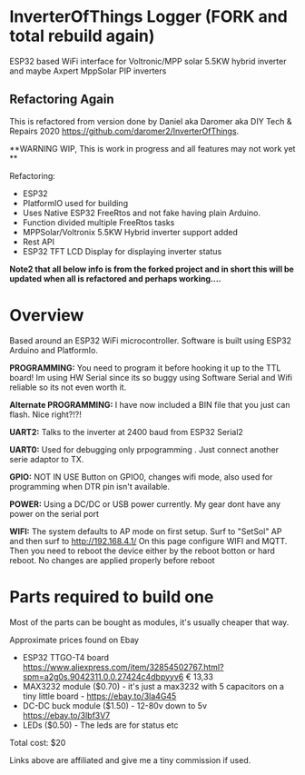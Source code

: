 # InverterOfThings Logger (FORK and total rebuild again)
ESP32 based WiFi interface for Voltronic/MPP solar 5.5KW hybrid inverter and maybe  Axpert MppSolar PIP inverters


## Refactoring Again
This is refactored from version done by Daniel aka Daromer aka DIY Tech & Repairs 2020 https://github.com/daromer2/InverterOfThings.

**WARNING WIP, This is work in progress and all features may not work yet **

Refactoring:
- ESP32
- PlatformIO used for building
- Uses Native ESP32 FreeRtos and not fake having plain Arduino. 
- Function divided multiple FreeRtos tasks 
- MPPSolar/Voltronix 5.5KW Hybrid inverter support added
- Rest API
- ESP32 TFT LCD Display for displaying inverter status




**Note2 that all below info is from the forked project and in short this will be updated when all is refactored and perhaps working....**

# Overview
Based around an ESP32 WiFi microcontroller.
Software is built using ESP32 Arduino and PlatformIo. 

**PROGRAMMING:** You need to program it before hooking it up to the TTL board! Im using HW Serial since its so buggy using Software Serial and Wifi reliable so its not even worth it.

**Alternate PROGRAMMING:** I have now included a BIN file that you just can flash. Nice right?!?!

**UART2:** Talks to the inverter at 2400 baud from ESP32 Serial2

**UART0:** Used for debugging only prpogramming . Just connect another serie adaptor to TX.


**GPIO:** NOT IN USE Button on GPIO0, changes wifi mode, also used for programming when DTR pin isn't available.


**POWER:** Using a DC/DC or USB power currently. My gear dont have any power on the serial port

**WIFI:** The system defaults to AP mode on first setup. Surf to "SetSol" AP and then surf to http://192.168.4.1/ On this page configure WIFI and MQTT. Then you need to reboot the device either by the reboot botton or hard reboot. No changes are applied properly before reboot


# Parts required to build one

Most of the parts can be bought as modules, it's usually cheaper that way.

Approximate prices found on Ebay
- ESP32 TTGO-T4 board https://www.aliexpress.com/item/32854502767.html?spm=a2g0s.9042311.0.0.27424c4dbpyyv6   € 13,33
- MAX3232 module ($0.70) - it's just a max3232 with 5 capacitors on a tiny little board  - https://ebay.to/3la4G45
- DC-DC buck module ($1.50) - 12-80v down to 5v https://ebay.to/3lbf3V7
- LEDs ($0.50) - The leds are for status etc

Total cost: $20

Links above are affiliated and give me a tiny commission if used. 
